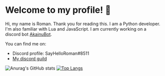 # Welcome to my profile! 👋

Hi, my name is Roman. Thank you for reading this. I am a Python developer. I'm also familiar with Lua and JavaScript. I am currently working on a discord bot [AkainuBot](https://sayhelloroman.github.io/AkainuWeb).

You can find me on:
- Discord profile: SayHelloRoman#8511
- [My discord guild](https://discord.gg/qTnRYSnTZR)

![Anurag's GitHub stats](https://github-readme-stats.vercel.app/api?username=SayHelloRoman&show_icons=true&include_all_commits=true)
[![Top Langs](https://github-readme-stats.vercel.app/api/top-langs/?username=SayHelloRoman&layout=compact&langs_count=8)](https://github.com/anuraghazra/github-readme-stats)
